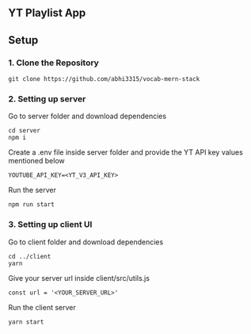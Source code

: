 ## YT Playlist App

## Setup

### 1. Clone the Repository
```
git clone https://github.com/abhi3315/vocab-mern-stack
```

### 2. Setting up server
Go to server folder and download dependencies
```
cd server
npm i
```
Create a .env file inside server folder and provide the YT API key values mentioned below
```
YOUTUBE_API_KEY=<YT_V3_API_KEY>
```
Run the server
```
npm run start
```

### 3. Setting up client UI
Go to client folder and download dependencies
```
cd ../client
yarn
```
Give your server url inside client/src/utils.js
```
const url = '<YOUR_SERVER_URL>'
```
Run the client server
```
yarn start
```
